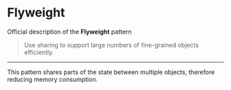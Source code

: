 # Flyweight

Official description of the **Flyweight** pattern
> Use sharing to support large numbers of fine-grained objects efficiently.

---

This pattern shares parts of the state between multiple objects, therefore reducing memory consumption.
